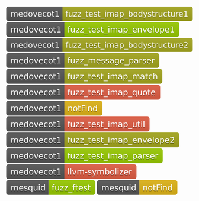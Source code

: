 [![Fuzzing Status Local](docs/medovecot1/fuzz_test_imap_bodystructure1.svg)](https://github.com/)
[![Fuzzing Status Local](docs/medovecot1/fuzz_test_imap_envelope1.svg)](https://github.com/)
[![Fuzzing Status Local](docs/medovecot1/fuzz_test_imap_bodystructure2.svg)](https://github.com/)
[![Fuzzing Status Local](docs/medovecot1/fuzz_message_parser.svg)](https://github.com/)
[![Fuzzing Status Local](docs/medovecot1/fuzz_test_imap_match.svg)](https://github.com/)
[![Fuzzing Status Local](docs/medovecot1/fuzz_test_imap_quote.svg)](https://github.com/)
[![Fuzzing Status Local](docs/medovecot1/notFind.svg)](https://github.com/)
[![Fuzzing Status Local](docs/medovecot1/fuzz_test_imap_util.svg)](https://github.com/)
[![Fuzzing Status Local](docs/medovecot1/fuzz_test_imap_envelope2.svg)](https://github.com/)
[![Fuzzing Status Local](docs/medovecot1/fuzz_test_imap_parser.svg)](https://github.com/)
[![Fuzzing Status Local](docs/medovecot1/llvm-symbolizer.svg)](https://github.com/)
[![Fuzzing Status Local](docs/mesquid/fuzz_ftest.svg)](https://github.com/)
[![Fuzzing Status Local](docs/mesquid/notFind.svg)](https://github.com/)
